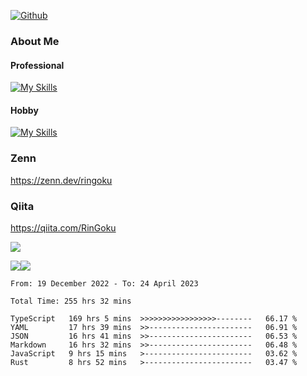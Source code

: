 [![Github](https://img.shields.io/github/followers/RinGoku?label=Follow&style=social)](https://github.com/RinGoku)

### About Me
#### Professional
[![My Skills](https://skillicons.dev/icons?i=react,ts,js,nodejs,java,graphql,firebase,githubactions&theme=light)](https://skillicons.dev)
#### Hobby
[![My Skills](https://skillicons.dev/icons?i=unity,rust,py&theme=light)](https://skillicons.dev)

### Zenn
https://zenn.dev/ringoku
### Qiita
https://qiita.com/RinGoku


![](https://github-profile-summary-cards.vercel.app/api/cards/profile-details?username=RinGoku&theme=default)

![](https://github-profile-summary-cards.vercel.app/api/cards/repos-per-language?username=RinGoku&theme=default)![](https://github-profile-summary-cards.vercel.app/api/cards/stats?username=RinGoku&theme=default)

<!--START_SECTION:waka-->

```text
From: 19 December 2022 - To: 24 April 2023

Total Time: 255 hrs 32 mins

TypeScript   169 hrs 5 mins  >>>>>>>>>>>>>>>>>--------   66.17 %
YAML         17 hrs 39 mins  >>-----------------------   06.91 %
JSON         16 hrs 41 mins  >>-----------------------   06.53 %
Markdown     16 hrs 32 mins  >>-----------------------   06.48 %
JavaScript   9 hrs 15 mins   >------------------------   03.62 %
Rust         8 hrs 52 mins   >------------------------   03.47 %
```

<!--END_SECTION:waka-->
